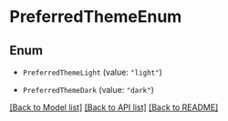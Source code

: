 # PreferredThemeEnum

## Enum


* `PreferredThemeLight` (value: `"light"`)

* `PreferredThemeDark` (value: `"dark"`)


[[Back to Model list]](../README.md#documentation-for-models) [[Back to API list]](../README.md#documentation-for-api-endpoints) [[Back to README]](../README.md)


